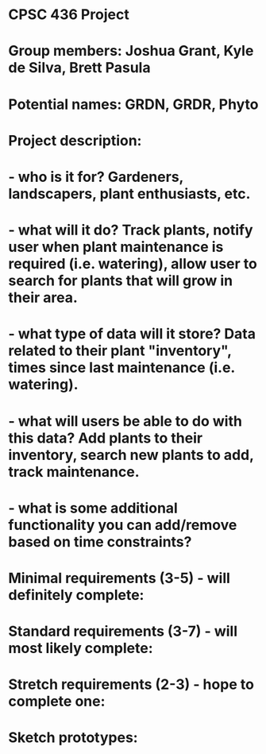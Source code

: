 # CPSC 436 Project 

# Group members: Joshua Grant, Kyle de Silva, Brett Pasula 

# Potential names: GRDN, GRDR, Phyto 

# Project description:  
# - who is it for? Gardeners, landscapers, plant enthusiasts, etc. 
# - what will it do? Track plants, notify user when plant maintenance is required (i.e. watering), allow user to search for plants that will grow in their area. 
# - what type of data will it store? Data related to their plant "inventory", times since last maintenance (i.e. watering). 
# - what will users be able to do with this data? Add plants to their inventory, search new plants to add, track maintenance. 
# - what is some additional functionality you can add/remove based on time constraints? 

# Minimal requirements (3-5) - will definitely complete: 

# Standard requirements (3-7) - will most likely complete: 

# Stretch requirements (2-3) - hope to complete one: 

# Sketch prototypes: 

